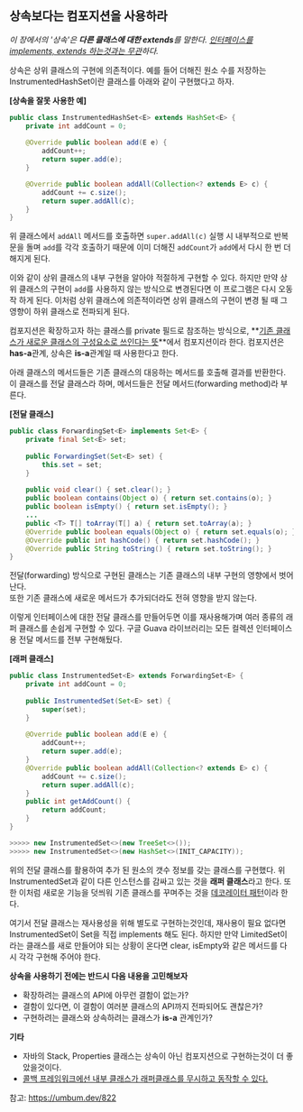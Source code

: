 ## 상속보다는 컴포지션을 사용하라

*이 장에서의 '상속'은 **다른 클래스에 대한 extends**를 말한다. <ins>인터페이스를 implements, extends 하는것과는 무관</ins>하다.*  

상속은 상위 클래스의 구현에 의존적이다. 예를 들어 더해진 원소 수를 저장하는 InstrumentedHashSet이란 클래스를 아래와 같이 구현했다고 하자.

**[상속을 잘못 사용한 예]**

```java
public class InstrumentedHashSet<E> extends HashSet<E> {
    private int addCount = 0;
    
    @Override public boolean add(E e) {
        addCount++;
        return super.add(e);
    }

    @Override public boolean addAll(Collection<? extends E> c) {
        addCount += c.size();
        return super.addAll(c);
    }
}
```

위 클래스에서 `addAll` 메서드를 호출하면 `super.addAll(c)` 실행 시 내부적으로 반복문을 돌며 `add`를 각각 호출하기 때문에 이미 더해진 `addCount`가 `add`에서 다시 한 번 더해지게 된다.

이와 같이 상위 클래스의 내부 구현을 알아야 적절하게 구현할 수 있다. 하지만 만약 상위 클래스의 구현이 `add`를 사용하지 않는 방식으로 변경된다면 이 프로그램은 다시 오동작 하게 된다. 이처럼 상위 클래스에 의존적이라면 상위 클래스의 구현이 변경 될 때 그 영향이 하위 클래스로 전파되게 된다.

  



 컴포지션은 확장하고자 하는 클래스를 private 필드로 참조하는 방식으로, **<ins>기존 클래스가 새로운 클래스의 구성요소로 쓰인다는 뜻</ins>**에서 컴포지션이라 한다. 컴포지션은 **has-a**관계, 상속은 **is-a**관계일 때 사용한다고 한다.

아래 클래스의 메서드들은 기존 클래스의 대응하는 메서드를 호출해 결과를 반환한다. 이 클래스를 전달 클래스라 하며, 메서드들은 전달 메서드(forwarding method)라 부른다.

**[전달 클래스]**

```java
public class ForwardingSet<E> implements Set<E> {
    private final Set<E> set;
    
    public ForwardingSet(Set<E> set) {
        this.set = set;
    }
    
    public void clear() { set.clear(); }
    public boolean contains(Object o) { return set.contains(o); }
    public boolean isEmpty() { return set.isEmpty(); }
    ...
    public <T> T[] toArray(T[] a) { return set.toArray(a); }
    @Override public boolean equals(Object o) { return set.equals(o); }
    @Override public int hashCode() { return set.hashCode(); }
    @Override public String toString() { return set.toString(); }
}
```

전달(forwarding) 방식으로 구현된 클래스는 기존 클래스의 내부 구현의 영향에서 벗어난다.  
또한 기존 클래스에 새로운 메서드가 추가되더라도 전혀 영향을 받지 않는다.

이렇게 인터페이스에 대한 전달 클래스를 만들어두면 이를 재사용해가며 여러 종류의 래퍼 클래스를 손쉽게 구현할 수 있다. 구글 Guava 라이브러리는 모든 컬렉션 인터페이스용 전달 메서드를 전부 구현해뒀다.  



**[래퍼 클래스]**

```java
public class InstrumentedSet<E> extends ForwardingSet<E> {
    private int addCount = 0;
    
    public InstrumentedSet(Set<E> set) {
        super(set);
    }
    
    @Override public boolean add(E e) {
        addCount++;
        return super.add(e);
    }
    @Override public boolean addAll(Collection<? extends E> c) {
        addCount += c.size();
        return super.addAll(c);
    }
    public int getAddCount() {
        return addCount;
    }
}

>>>>> new InstrumentedSet<>(new TreeSet<>());
>>>>> new InstrumentedSet<>(new HashSet<>(INIT_CAPACITY));
```

위의 전달 클래스를 활용하여 추가 된 원소의 갯수 정보를 갖는 클래스를 구현했다. 위 InstrumentedSet과 같이 다른 인스턴스를 감싸고 있는 것을 **래퍼 클래스**라고 한다. 또한 이처럼 새로운 기능을 덧씌워 기존 클래스를 꾸며주는 것을 [데코레이터 패턴](https://en.wikipedia.org/wiki/Decorator_pattern)이라 한다.

여기서 전달 클래스는 재사용성을 위해 별도로 구현하는것인데, 재사용이 필요 없다면 InstrumentedSet이 Set을 직접 implements 해도 된다. 하지만 만약 LimitedSet이라는 클래스를 새로 만들어야 되는 상황이 온다면 clear, isEmpty와 같은 메서드를 다시 각각 구현해 주어야 한다.   


**상속을 사용하기 전에는 반드시 다음 내용을 고민해보자**

- 확장하려는 클래스의 API에 아무런 결함이 없는가?
- 결함이 있다면, 이 결함이 여러분 클래스의 API까지 전파되어도 괜찮은가?
- 구현하려는 클래스와 상속하려는 클래스가 **is-a** 관계인가?



**기타**

- 자바의 Stack, Properties 클래스는 상속이 아닌 컴포지션으로 구현하는것이 더 좋았을것이다.
- [콜백 프레임워크에선 내부 클래스가 래퍼클래스를 무시하고 동작할 수 있다.](https://stackoverflow.com/questions/28254116/wrapper-classes-are-not-suited-for-callback-frameworks)



참고: https://umbum.dev/822

